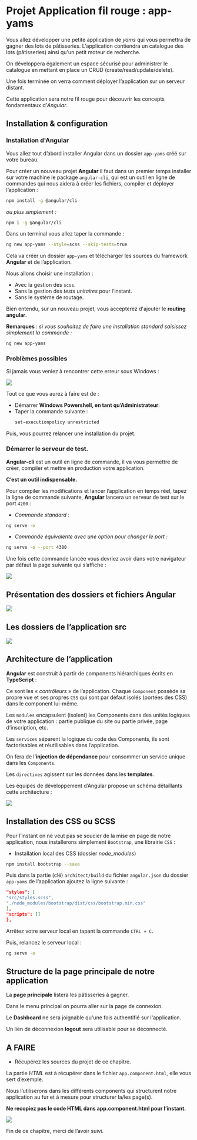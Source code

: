 # Projet Application fil rouge : app-yams

Vous allez développer une petite application de *yams* qui vous permettra de gagner des lots de pâtisseries.
L'application contiendra un catalogue des lots (pâtisseries) ainsi qu'un petit moteur de recherche.

On développera également un espace sécurisé pour administrer le catalogue en
mettant en place un CRUD (create/read/update/delete).

Une fois terminée on verra comment déployer l’application sur un serveur distant.

Cette application sera notre fil rouge pour découvrir les concepts fondamentaux
d’*Angular*.

## Installation & configuration

### Installation d'Angular

Vous allez tout d’abord installer Angular dans un dossier `app-yams` créé sur votre bureau. 

Pour créer un nouveau projet **Angular** il faut dans un premier temps installer sur votre machine le package `angular-cli`, qui est un outil en ligne de commandes qui nous aidera à créer les fichiers, compiler et déployer l’application :

```bash
npm install -g @angular/cli
```



*ou plus simplement :*

```bash
npm i -g @angular/cli
```

Dans un terminal vous allez taper la commande :
```bash
ng new app-yams --style=scss --skip-tests=true
```

Cela va créer un dossier `app-yams` et télécharger les sources du framework **Angular** et de l’application.

Nous allons choisir une installation :

* Avec la gestion des `scss`.
* Sans la gestion des *tests unitaires* pour l’instant.
* Sans le système de routage.

Bien entendu, sur un nouveau projet, vous accepterez d'ajouter le **routing angular**.

**Remarques** : *si vous souhaitez de faire une installation standard saisissez simplement la commande :*

```bash
ng new app-yams
```

### Problèmes possibles

Si jamais vous veniez à rencontrer cette erreur sous Windows :

![](images/error_initiating_angular_project.png)

Tout ce que vous aurez à faire est de :

- Démarrer **Windows Powershell, en tant qu’Administrateur**.
- Taper la commande suivante :
  ```bash
  set-executionpolicy unrestricted
  ```
  
Puis, vous pourrez relancer une installation du projet.


### Démarrer le serveur de test.

**Angular-cli** est un outil en ligne de commande, il va vous permettre de créer, compiler et mettre en production votre application. 

**C’est un outil indispensable.**

Pour compiler les modifications et lancer l’application en temps réel, tapez la ligne de commande suivante, **Angular** lancera un serveur de test sur le port `4200` :

* *Commande standard :*

```bash
ng serve -o
```

* *Commande équivalente avec une option pour changer le port :*

```bash
ng serve -o --port 4300
```

Une fois cette commande lancée vous devriez avoir dans votre navigateur par défaut la page suivante qui s’affiche :

![](images/angular_server_start.png)

## Présentation des dossiers et fichiers Angular

![](images/arborescence_app-yams.png)

## Les dossiers de l’application src

![](images/arborescence_src_app-yams.png)

## Architecture de l’application

**Angular** est construit à partir de components hiérarchiques écrits en **TypeScript** :

Ce sont les « *contrôleurs* » de l’application. Chaque `Component` possède sa propre vue et ses propres `CSS` qui sont par défaut isolés (portées des CSS) dans le component lui-même.

Les `modules` encapsulent (isolent) les Components dans des unités logiques de votre application : partie publique du site ou partie privée, page d’inscription,
etc.

Les `services` séparent la logique du code des Components, ils sont factorisables et réutilisables dans l’application. 

On fera de l’**injection de dépendance** pour
consommer un service unique dans les `Components`.

Les `directives` agissent sur les données dans les **templates**.

Les équipes de développement d’Angular propose un schéma détaillants cette architecture :

![](images/schema_architecture_angular.png)

## Installation des CSS ou SCSS

Pour l’instant on ne veut pas se soucier de la mise en page de notre application, nous installerons simplement  `Bootstrap`, une librairie `CSS` :

* Installation local des CSS (dossier *node_modules*)

```bash
npm install bootstrap --save
```

Puis dans la partie (clé) `architect/build` du fichier `angular.json` du dossier `app-yams`
de l’application ajoutez la ligne suivante :

```json
"styles": [
"src/styles.scss",
"./node_modules/bootstrap/dist/css/bootstrap.min.css"
],
"scripts": []
},
```

Arrêtez votre serveur local en tapant la commande `CTRL + C`.

Puis, relancez le serveur local :

```bash
ng serve -o
```

## Structure de la page principale de notre application

La **page principale** listera les pâtisseries à gagner.

Dans le menu principal on pourra aller sur la page de connexion.

Le **Dashboard** ne sera joignable qu'une fois authentifié sur l'application.

Un lien de déconnexion **logout** sera utilisable pour se déconnecté.


## A FAIRE

* Récupérez les sources du projet de ce chapitre.

La partie *HTML* est à récupérer dans le fichier `app.component.html`, elle vous sert d’exemple.

Nous l’utiliserons dans les différents components qui structurent notre application au fur et à mesure pour structurer la/les page(s).

**Ne recopiez pas le code HTML dans app.component.html pour l’instant.**

![](images/html_css_example.png)

Fin de ce chapitre, merci de l’avoir suivi.